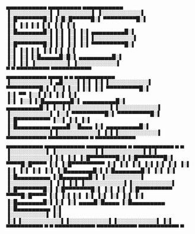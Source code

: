 
 ▄▄▄▄▄▄▄▄▄▄▄   ▄▄▄▄▄▄▄▄▄   ▄▄▄▄▄▄▄▄▄▄▄                                        
▐░░░░░░░░░░░▌ ▐░░░░░░░░░▌ ▐░░░░░░░░░░░▌                                       
▐░█▀▀▀▀▀▀▀█░▌▐░█░█▀▀▀▀▀█░▌ ▀▀▀▀▀▀▀▀▀█░▌                                       
▐░▌       ▐░▌▐░▌▐░▌    ▐░▌          ▐░▌                                       
▐░█▄▄▄▄▄▄▄█░▌▐░▌ ▐░▌   ▐░▌ ▄▄▄▄▄▄▄▄▄█░▌                                       
▐░░░░░░░░░░░▌▐░▌  ▐░▌  ▐░▌▐░░░░░░░░░░░▌                                       
▐░█▀▀▀▀▀▀▀█░▌▐░▌   ▐░▌ ▐░▌ ▀▀▀▀▀▀▀▀▀█░▌                                       
▐░▌       ▐░▌▐░▌    ▐░▌▐░▌          ▐░▌                                       
▐░▌       ▐░▌▐░█▄▄▄▄▄█░█░▌ ▄▄▄▄▄▄▄▄▄█░▌                                       
▐░▌       ▐░▌ ▐░░░░░░░░░▌ ▐░░░░░░░░░░░▌                                       
 ▀         ▀   ▀▀▀▀▀▀▀▀▀   ▀▀▀▀▀▀▀▀▀▀▀                                        
 ▄▄▄▄▄▄▄▄▄▄▄     ▄▄▄▄  ▄         ▄  ▄▄▄▄▄▄▄▄▄▄▄                               
▐░░░░░░░░░░░▌  ▄█░░░░▌▐░▌       ▐░▌▐░░░░░░░░░░░▌                              
 ▀▀▀▀▀▀▀▀▀█░▌ ▐░░▌▐░░▌▐░▌       ▐░▌ ▀▀▀▀▀▀▀▀▀█░▌                              
          ▐░▌  ▀▀ ▐░░▌▐░▌       ▐░▌          ▐░▌                              
          ▐░▌     ▐░░▌▐░█▄▄▄▄▄▄▄█░▌ ▄▄▄▄▄▄▄▄▄█░▌                              
 ▄▄▄▄▄▄▄▄▄█░▌     ▐░░▌▐░░░░░░░░░░░▌▐░░░░░░░░░░░▌                              
▐░░░░░░░░░░░▌     ▐░░▌ ▀▀▀▀▀▀▀▀▀█░▌ ▀▀▀▀▀▀▀▀▀█░▌                              
▐░█▀▀▀▀▀▀▀▀▀      ▐░░▌          ▐░▌          ▐░▌                              
▐░█▄▄▄▄▄▄▄▄▄  ▄▄▄▄█░░█▄▄▄       ▐░▌ ▄▄▄▄▄▄▄▄▄█░▌                              
▐░░░░░░░░░░░▌▐░░░░░░░░░░░▌      ▐░▌▐░░░░░░░░░░░▌                              
 ▀▀▀▀▀▀▀▀▀▀▀  ▀▀▀▀▀▀▀▀▀▀▀        ▀  ▀▀▀▀▀▀▀▀▀▀▀                               
 ▄▄▄▄▄▄▄▄▄▄   ▄▄▄▄▄▄▄▄▄▄▄  ▄▄▄▄▄▄▄▄▄▄▄  ▄            ▄▄▄▄▄▄▄▄▄▄▄  ▄         ▄ 
▐░░░░░░░░░░▌ ▐░░░░░░░░░░░▌▐░░░░░░░░░░░▌▐░▌          ▐░░░░░░░░░░░▌▐░▌       ▐░▌
▐░█▀▀▀▀▀▀▀█░▌▐░█▀▀▀▀▀▀▀█░▌ ▀▀▀▀█░█▀▀▀▀ ▐░▌          ▐░█▀▀▀▀▀▀▀▀▀ ▐░▌       ▐░▌
▐░▌       ▐░▌▐░▌       ▐░▌     ▐░▌     ▐░▌          ▐░▌          ▐░▌       ▐░▌
▐░█▄▄▄▄▄▄▄█░▌▐░█▄▄▄▄▄▄▄█░▌     ▐░▌     ▐░▌          ▐░█▄▄▄▄▄▄▄▄▄ ▐░█▄▄▄▄▄▄▄█░▌
▐░░░░░░░░░░▌ ▐░░░░░░░░░░░▌     ▐░▌     ▐░▌          ▐░░░░░░░░░░░▌▐░░░░░░░░░░░▌
▐░█▀▀▀▀▀▀▀█░▌▐░█▀▀▀▀▀▀▀█░▌     ▐░▌     ▐░▌          ▐░█▀▀▀▀▀▀▀▀▀  ▀▀▀▀█░█▀▀▀▀ 
▐░▌       ▐░▌▐░▌       ▐░▌     ▐░▌     ▐░▌          ▐░▌               ▐░▌     
▐░█▄▄▄▄▄▄▄█░▌▐░▌       ▐░▌ ▄▄▄▄█░█▄▄▄▄ ▐░█▄▄▄▄▄▄▄▄▄ ▐░█▄▄▄▄▄▄▄▄▄      ▐░▌     
▐░░░░░░░░░░▌ ▐░▌       ▐░▌▐░░░░░░░░░░░▌▐░░░░░░░░░░░▌▐░░░░░░░░░░░▌     ▐░▌     
 ▀▀▀▀▀▀▀▀▀▀   ▀         ▀  ▀▀▀▀▀▀▀▀▀▀▀  ▀▀▀▀▀▀▀▀▀▀▀  ▀▀▀▀▀▀▀▀▀▀▀       ▀      
                                                                              
